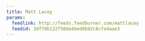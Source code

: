 ```yaml
---
title: Matt Lacey
params:
  feedlink: http://feeds.feedburner.com/mattlacey
  feedid: 3df78b122f50de4bed0b92c8cfe4aae3
---
```

